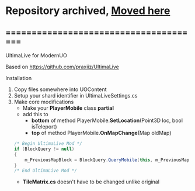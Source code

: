 # Repository archived,  [Moved here](https://github.com/modernuo/UltimaLive)

## ======================================

UltimaLive for ModernUO

Based on https://github.com/praxiiz/UltimaLive

Installation

1. Copy files somewhere into UOContent
2. Setup your shard identifier in UltimaLiveSettings.cs
3. Make core modifications
    - Make your **PlayerMobile** class **partial**
    - add this to 
        - **bottom** of method PlayerMobile.**SetLocation**(Point3D loc, bool isTeleport)
        - **top** of method PlayerMobile.**OnMapChange**(Map oldMap)
    ```csharp
    /* Begin UltimaLive Mod */
    if (BlockQuery != null)
    {
        m_PreviousMapBlock = BlockQuery.QueryMobile(this, m_PreviousMapBlock);
    }
    /* End UltimaLive Mod */
    ```
    - **TileMatrix.cs** doesn't have to be changed unlike original
